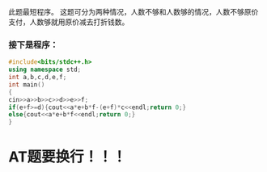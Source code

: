 此题最短程序。
这题可分为两种情况，人数不够和人数够的情况，人数不够原价支付，人数够就用原价减去打折钱数。
### 接下是程序：
```cpp
#include<bits/stdc++.h>
using namespace std;
int a,b,c,d,e,f;
int main()
{
cin>>a>>b>>c>>d>>e>>f;
if(e+f>=d){cout<<a*e+b*f-(e+f)*c<<endl;return 0;}
else{cout<<a*e+b*f<<endl;return 0;}
} 
```
# AT题要换行！！！
